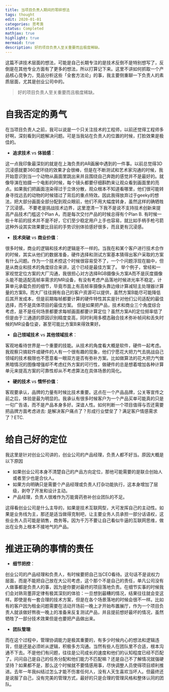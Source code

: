 ```yaml
---
title: 当项目负责人期间的零碎想法
tags: thought
edit: 2020-01-01
categories: 思考类
status: Completed
mathjax: true
highlight: true
mermaid: true
description: 好的项目负责人至关重要而且极度稀缺。
---
```

这篇不讲技术层面的想法，可能是自己长期专注的是技术反倒不是特别想写了，反倒是在其他专业方面有了更多的想法，所以打算记下来。这里不讲如何抓取一个产品核心竞争力，竞品分析这些「全套方法论」的事，我主要侧重聊一下负责人的素质层面，尤其是创业公司中的。 

>  好的项目负责人至关重要而且极度稀缺。

# 自我否定的勇气

在当项目负责人之前，我可以说是一个只关注技术的工程师，以前还觉得工程师多好啊，深刻看到问题解决问题。可是当我站在负责人的位置的时候，打脸效果是极佳的。
- **追求技术** vs **体验感**：

这一点我印象最深刻的就是在上海负责的AR画展中遇到的一件事。以前总觉得3D沉浸感就要360度环绕的效果才会很棒，但是在不断测试和艺术家沟通的时候，我开始意识到当一个动物从画面里跳出来并且围绕自己奔跑的感觉并不是最好的。就像导演在拍摄一个电影的时候，每个镜头都要仔细斟酌来让观众看到画面里的亮点。如果我们把画面渲染得过于立体分散，观众根本不知道看哪里，他们很可能转身寻找远去的动物的时候错过了背后的重点特效。因此我得放弃过于geeky的想法，把大部分画面全部分配到观众眼前，他们不用大幅度转身，虽然这样的确牺牲了沉浸感。
不要老是挑战技术边界，这里澄清一下我不是说不支持技术创新来提高产品技术门槛这个Plan A，而是每次交付产品的时候总得有个Plan B. 有时候一些十年前的技术并不是不好，它们至少稳定用户上手也容易，就比如手柄手枪弓箭这种外设其实效果要比目前的手势识别体验感好很多，而且更有沉浸感。
- **技术突破** vs **商业价值**：

很多时候，商业的逻辑和技术的逻辑是不一样的。当我在和某个客户进行技术合作的时候，其实从他们的数据准备，硬件选择和测试方案基本猜得出客户采取的方案有什么问题。作为一个技术控这个时候很容易受不了，一个个问题浮现在脑中，但是从商业和技术的角度综合来讲，这个已经是最佳方案了。 举个例子，曾经和一家视觉定位方案的大厂沟通，我很担心对方选择RGB摄像头方案A而不是灰度摄像头能不能适配高帧率需求的MR设备，有没有考虑产品落地时候进光率不稳定，计算单元承载负担的细节，毕竟市面上有高帧率摄像头靠边缘计算减轻主处理器计算量的方案B。而大厂往往拥有自己的客户资源可以提供，虽然方案B能尽可能降低后其开发成本，但是前期每帧都要计算的硬件特性其实是针对他们公司适配的最佳选择，而不是具体项目的最佳方案。 但是如果把产品，技术和商业三个角度综合考虑，是不是任何场景都要求每帧画面都要计算定位？虽然方案A的定位频率低了但是由于三通道的原因识别精度变高，同时利用多模态融合技术弥补帧间和丢失时候的MR设备位姿，甚至可能比方案B来得效果好。
- **自己领域技术** vs **其他领域技术**：

客观地看待世界是一个重要的技能。从技术的角度看大概是软件，硬件一起考虑。我观察只搞软件或硬件的人有一个很有趣的现象，他们宁愿花大把力气去挑战自己领域的技术极限也不愿意看一眼双方是否有弥补方案。比如做算法的花大把力气做黑暗情况的图像增强却不考虑红外方案的可行性，做硬件的总是想着增加各种计算单元来提高方案的可靠性却从不考虑算法在具体场景的简化。
- **硬的技术** vs **情怀价值**：

客观要承认，品牌的力量有时候比技术重要。这点在一个产品品牌，公关等宣传之前之后，体验是最为明显的。我承认有很多时候客户为一个产品买单可能真的只是一句广告语，而不是产品本身多好。深谙人性。如何判断一个项目值得与否还需要把品牌方面考虑进去: 是解决客户痛点了？形成行业壁垒了？满足客户情感需求了？ETC.

# 给自己好的定位

我这里是针对创业公司讲的，创业公司的产品经理，负责人都不好当。原因大概是以下原因

- 如果创业公司本身不清楚自己的产品方向定位，那他可能需要的是联合创始人或者至少也是合伙人。
- 如果方向明确只是需要个产品经理或负责人打杂功能执行，这本身增加了层级，剥夺了开发和设计主动。
- 产品经理，负责人很难作为万能膏药弥补创业团队的不足。

这得看创业公司是什么主导的，如果是技术互联网型，大可发挥自己的主动性。如果是业务线为主，那还是适当做得克制吧，让主要业务人员承担一部分话语权，这些业务人员可能是销售，商务等。因为千万不要让自己看似牛逼的互联网思维，做出在业务上根本不接地气的产品。


# 推进正确的事情的责任

- **细节把控**：

创业公司的产品经理和负责人，有时候要把自己当CEO看待。这句话不是说权力层面，而是不能把自己放在大公司考虑，这个那个不是自己的责任，单凡公司没有人做事都是负责人的事，因为是你要对最终的项目落地负责。在细节实事的时候我们会对熟背墨菲定律有极其深刻的体验：一旦想到最糟的情况，结果往往就会变这样。即使是有一套合理的技术方案，但是在各个场景落地的时候会很不一样。比如有的客户因为租金问题需要在活动开场前一晚上才开始布置展厅，作为一个项目负责人就该做好熬夜一晚上的准备来反复测试产品，并且提前想好最坏的情况，虽然牺牲了一部分技术效果但是也要把产品做出来。
- **团队管理**:

而在这个过程中，管理协调能力是极其重要的，有多少时候内心的想法和逻辑违背，但是还是必须听从逻辑，积极多方沟通。当然有些人在团队里不合适，根本沟通不下去。不是他们有问题，往往是公司成长的速度和他们的认知程度已经不匹配了。问问自己是自己的任务分配和他们能力不匹配嘛？还是自己不了解情况就强硬坚持？如果都不是，那么这个时候就不要情感用事，尽快调整人员使得项目顺利推进。去年一年我纠结过怎么才能不伤害任何人，没有人天生喜欢当坏人。但最终还是说服了自己，没有完美的管理方式，最好的只是合理的管理风格和整体认同的团队。


 


 
